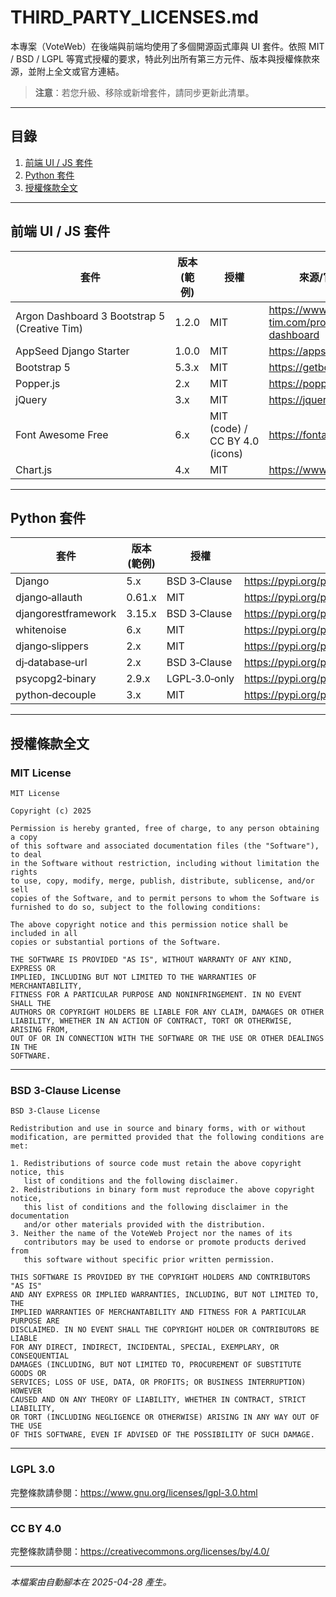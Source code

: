 # THIRD_PARTY_LICENSES.md

本專案（VoteWeb）在後端與前端均使用了多個開源函式庫與 UI 套件。依照 MIT / BSD / LGPL 等寬式授權的要求，特此列出所有第三方元件、版本與授權條款來源，並附上全文或官方連結。

> **注意**：若您升級、移除或新增套件，請同步更新此清單。

---

## 目錄
1. [前端 UI / JS 套件](#前端-ui--js-套件)
2. [Python 套件](#python-套件)
3. [授權條款全文](#授權條款全文)

---

## 前端 UI / JS 套件

| 套件 | 版本 (範例) | 授權 | 來源/官方網址 |
|------|------------|------|---------------|
| Argon Dashboard 3 Bootstrap 5 (Creative Tim) | 1.2.0 | MIT | <https://www.creative-tim.com/product/argon-dashboard> |
| AppSeed Django Starter | 1.0.0 | MIT | <https://appseed.us/> |
| Bootstrap 5 | 5.3.x | MIT | <https://getbootstrap.com/> |
| Popper.js | 2.x | MIT | <https://popper.js.org/> |
| jQuery | 3.x | MIT | <https://jquery.com/> |
| Font Awesome Free | 6.x | MIT (code) / CC BY 4.0 (icons) | <https://fontawesome.com/> |
| Chart.js | 4.x | MIT | <https://www.chartjs.org/> |

---

## Python 套件

| 套件 | 版本 (範例) | 授權 | PyPI |
|------|------------|------|------|
| Django | 5.x | BSD 3‑Clause | <https://pypi.org/project/Django/> |
| django‑allauth | 0.61.x | MIT | <https://pypi.org/project/django-allauth/> |
| djangorestframework | 3.15.x | BSD 3‑Clause | <https://pypi.org/project/djangorestframework/> |
| whitenoise | 6.x | MIT | <https://pypi.org/project/whitenoise/> |
| django‑slippers | 2.x | MIT | <https://pypi.org/project/django-slippers/> |
| dj‑database‑url | 2.x | BSD 3‑Clause | <https://pypi.org/project/dj-database-url/> |
| psycopg2‑binary | 2.9.x | LGPL‑3.0‑only | <https://pypi.org/project/psycopg2-binary/> |
| python‑decouple | 3.x | MIT | <https://pypi.org/project/python-decouple/> |

---

## 授權條款全文

### MIT License

```
MIT License

Copyright (c) 2025

Permission is hereby granted, free of charge, to any person obtaining a copy
of this software and associated documentation files (the "Software"), to deal
in the Software without restriction, including without limitation the rights
to use, copy, modify, merge, publish, distribute, sublicense, and/or sell
copies of the Software, and to permit persons to whom the Software is
furnished to do so, subject to the following conditions:

The above copyright notice and this permission notice shall be included in all
copies or substantial portions of the Software.

THE SOFTWARE IS PROVIDED "AS IS", WITHOUT WARRANTY OF ANY KIND, EXPRESS OR
IMPLIED, INCLUDING BUT NOT LIMITED TO THE WARRANTIES OF MERCHANTABILITY,
FITNESS FOR A PARTICULAR PURPOSE AND NONINFRINGEMENT. IN NO EVENT SHALL THE
AUTHORS OR COPYRIGHT HOLDERS BE LIABLE FOR ANY CLAIM, DAMAGES OR OTHER
LIABILITY, WHETHER IN AN ACTION OF CONTRACT, TORT OR OTHERWISE, ARISING FROM,
OUT OF OR IN CONNECTION WITH THE SOFTWARE OR THE USE OR OTHER DEALINGS IN THE
SOFTWARE.
```

---

### BSD 3‑Clause License

```
BSD 3-Clause License

Redistribution and use in source and binary forms, with or without
modification, are permitted provided that the following conditions are met:

1. Redistributions of source code must retain the above copyright notice, this
   list of conditions and the following disclaimer.
2. Redistributions in binary form must reproduce the above copyright notice,
   this list of conditions and the following disclaimer in the documentation
   and/or other materials provided with the distribution.
3. Neither the name of the VoteWeb Project nor the names of its
   contributors may be used to endorse or promote products derived from
   this software without specific prior written permission.

THIS SOFTWARE IS PROVIDED BY THE COPYRIGHT HOLDERS AND CONTRIBUTORS "AS IS"
AND ANY EXPRESS OR IMPLIED WARRANTIES, INCLUDING, BUT NOT LIMITED TO, THE
IMPLIED WARRANTIES OF MERCHANTABILITY AND FITNESS FOR A PARTICULAR PURPOSE ARE
DISCLAIMED. IN NO EVENT SHALL THE COPYRIGHT HOLDER OR CONTRIBUTORS BE LIABLE
FOR ANY DIRECT, INDIRECT, INCIDENTAL, SPECIAL, EXEMPLARY, OR CONSEQUENTIAL
DAMAGES (INCLUDING, BUT NOT LIMITED TO, PROCUREMENT OF SUBSTITUTE GOODS OR
SERVICES; LOSS OF USE, DATA, OR PROFITS; OR BUSINESS INTERRUPTION) HOWEVER
CAUSED AND ON ANY THEORY OF LIABILITY, WHETHER IN CONTRACT, STRICT LIABILITY,
OR TORT (INCLUDING NEGLIGENCE OR OTHERWISE) ARISING IN ANY WAY OUT OF THE USE
OF THIS SOFTWARE, EVEN IF ADVISED OF THE POSSIBILITY OF SUCH DAMAGE.
```

---

### LGPL 3.0

完整條款請參閱：<https://www.gnu.org/licenses/lgpl-3.0.html>

---

### CC BY 4.0

完整條款請參閱：<https://creativecommons.org/licenses/by/4.0/>

---

*本檔案由自動腳本在 2025-04-28 產生。*
